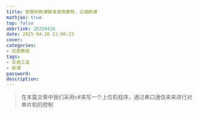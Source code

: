 ```yaml
---
title: 智慧树刷课脚本使用教程，云端刷课
mathjax: true
top: false
abbrlink: 20250426
date: 2025-04-26 21:06:23
cover:
categories:
- 优质教程
tags:
- 实用工具
- 刷课
password:
description:
---
```


>在本篇文章中我们采用c#来写一个上位机程序，通过串口通信来来进行对单片机的控制
